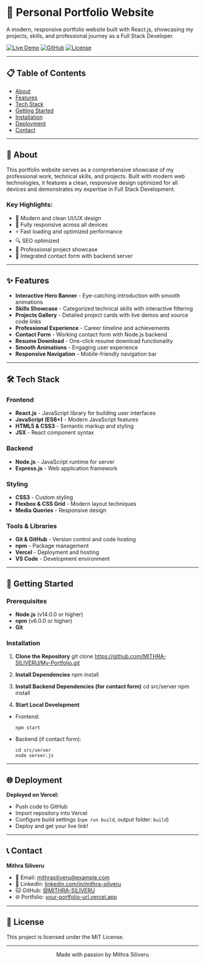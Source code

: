 # 🚀 Personal Portfolio Website

A modern, responsive portfolio website built with React.js, showcasing my projects, skills, and professional journey as a Full Stack Developer.

[![Live Demo](https://img.shields.io/badge/Live-Demo-brightgreen)](https://your-portfolio-url.vercel.app)
[![GitHub](https://img.shields.io/badge/GitHub-Repository-blue)](https://github.com/MITHRA-SILIVERU/My-Portfolio)
[![License](https://img.shields.io/badge/License-MIT-yellow.svg)](LICENSE)

---

## 📋 Table of Contents

- [About](#about)
- [Features](#features)
- [Tech Stack](#tech-stack)
- [Getting Started](#getting-started)
- [Installation](#installation)
- [Deployment](#deployment)
- [Contact](#contact)

---

## 🎯 About

This portfolio website serves as a comprehensive showcase of my professional work, technical skills, and projects. Built with modern web technologies, it features a clean, responsive design optimized for all devices and demonstrates my expertise in Full Stack Development.

### Key Highlights:
- 🎨 Modern and clean UI/UX design
- 📱 Fully responsive across all devices
- ⚡ Fast loading and optimized performance
- 🔍 SEO optimized
- 💼 Professional project showcase
- 📧 Integrated contact form with backend server

---

## ✨ Features

- **Interactive Hero Banner** - Eye-catching introduction with smooth animations
- **Skills Showcase** - Categorized technical skills with interactive filtering
- **Projects Gallery** - Detailed project cards with live demos and source code links
- **Professional Experience** - Career timeline and achievements
- **Contact Form** - Working contact form with Node.js backend
- **Resume Download** - One-click resume download functionality
- **Smooth Animations** - Engaging user experience
- **Responsive Navigation** - Mobile-friendly navigation bar

---

## 🛠️ Tech Stack

### Frontend
- **React.js** - JavaScript library for building user interfaces
- **JavaScript (ES6+)** - Modern JavaScript features
- **HTML5 & CSS3** - Semantic markup and styling
- **JSX** - React component syntax

### Backend
- **Node.js** - JavaScript runtime for server
- **Express.js** - Web application framework

### Styling
- **CSS3** - Custom styling
- **Flexbox & CSS Grid** - Modern layout techniques
- **Media Queries** - Responsive design

### Tools & Libraries
- **Git & GitHub** - Version control and code hosting
- **npm** - Package management
- **Vercel** - Deployment and hosting
- **VS Code** - Development environment

---

## 🚀 Getting Started

### Prerequisites

- **Node.js** (v14.0.0 or higher)
- **npm** (v6.0.0 or higher)
- **Git**

### Installation

1. **Clone the Repository**
   git clone https://github.com/MITHRA-SILIVERU/My-Portfolio.git
   
3. **Install Dependencies**
    npm install
    
   
5. **Install Backend Dependencies (for contact form)**
   cd src/server
   npm install

   
6. **Start Local Development**
- Frontend:  
  ```
  npm start
  ```
- Backend (if contact form):  
  ```
  cd src/server
  node server.js
  ```

---


## 🌐 Deployment

**Deployed on Vercel:**

- Push code to GitHub
- Import repository into Vercel
- Configure build settings (`npm run build`, output folder: `build`)
- Deploy and get your live link!

---

## 📞 Contact

**Mithra Siliveru**

- 📧 Email: [mithrasiliveru@example.com](mithrasiliverul@example.com)
- 💼 LinkedIn: [linkedin.com/in/mithra-siliveru](https://linkedin.com/in/mithra-siliveru)
- 🐱 GitHub: [@MITHRA-SILIVERU](https://github.com/MITHRA-SILIVERU)
- 🌐 Portfolio: [your-portfolio-url.vercel.app](https://your-portfolio-url.vercel.app)

---

## 📝 License

This project is licensed under the MIT License.

---

<div align="center">Made with passion by Mithra Siliveru</div>





